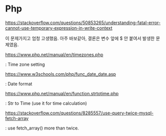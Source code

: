 # Php

<https://stackoverflow.com/questions/50853265/understanding-fatal-error-cannot-use-temporary-expression-in-write-context>

  이 문제가지고 엄청 고생했음. 아주 바보같아, 결론은 변수 앞에 $ 안 붙여서 발생한 문제였음.
  

  
<https://www.php.net/manual/en/timezones.php>

  : Time zone setting
  
<https://www.w3schools.com/php/func_date_date.asp>

  : Date format
  
  
<https://www.php.net/manual/en/function.strtotime.php>

  : Str to Time (use it for time calculation)
  
<https://stackoverflow.com/questions/8285557/use-query-twice-mysql-fetch-array>
  
  : use fetch_array() more than twice.
